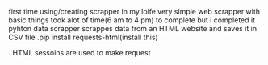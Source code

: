 first time using/creating scrapper in my loife
very simple web scrapper with basic things took alot of time(6 am to 4 pm) to complete but i completed it
pyhton data scrapper
scrappes data from an HTML website and saves it in CSV file
.pip install requests-html(install this)

. HTML sessoins are used to make request
